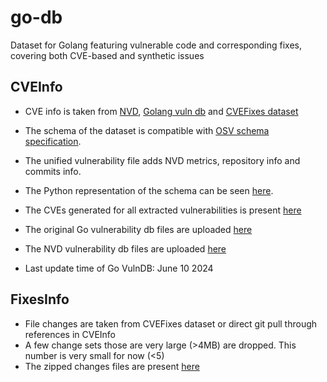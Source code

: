 # go-db

Dataset for Golang featuring vulnerable code and corresponding fixes, covering both CVE-based and synthetic issues

## CVEInfo

- CVE info is taken from [NVD](https://nvd.nist.gov/developers/vulnerabilities), [Golang vuln db](https://go.dev/doc/security/vuln/database) and [CVEFixes dataset](https://zenodo.org/records/7029359)
- The schema of the dataset is compatible with [OSV schema specification](https://ossf.github.io/osv-schema/).
- The unified vulnerability file adds NVD metrics, repository info and commits info.
- The Python representation of the schema can be seen [here](./src/schemas/osv.py).

- The CVEs generated for all extracted vulnerabilities is present [here](./data/go-cves)
- The original Go vulnerability db files are uploaded [here](./externaldata/govulndb/)
- The NVD vulnerability db files are uploaded [here](./externaldata/nvd/)

- Last update time of Go VulnDB: June 10 2024

## FixesInfo

- File changes are taken from CVEFixes dataset or direct git pull through references in CVEInfo
- A few change sets those are very large (>4MB) are dropped. This number is very small for now (<5)
- The zipped changes files are present [here](./data/go-fixes/)
